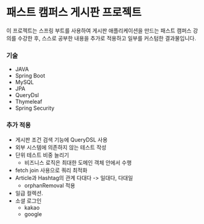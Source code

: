 # 패스트 캠퍼스 게시판 프로젝트

이 프로젝트는 스프링 부트를 사용하여 게시판 애플리케이션을 만드는 패스트 캠퍼스 강의를 수강한 후, 스스로 공부한 내용을 추가로 적용하고 일부를 커스텀한 결과물입니다.

### 기술
- JAVA
- Spring Boot
- MySQL
- JPA
- QueryDsl
- Thymeleaf
- Spring Security

### 추가 적용
- 게시판 조건 검색 기능에 QueryDSL 사용
- 외부 시스템에 의존하지 않는 테스트 작성
- 단위 테스트 비중 늘리기
  - 비즈니스 로직은 최대한 도메인 객체 안에서 수행
- fetch join 사용으로 쿼리 최적화
- Article과 Hashtag의 관계 다대다 -> 일대다, 다대일
  - orphanRemoval 적용
- 일급 컬렉션.
- 소셜 로그인
  - kakao
  - google